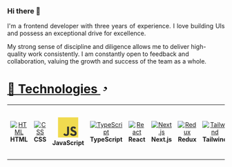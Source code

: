 ### Hi there 👋

<p align="justify" dir="auto">
  I'm a frontend developer with three years of experience. I love building UIs and possess an exceptional drive for excellence.

  My strong sense of discipline and diligence allows me to deliver high-quality work consistently. I am constantly open to feedback and collaboration, valuing the growth and success of the team    as a whole.
</p>

<h1 id="user-content--technologies" dir="auto">
  <a class="heading-link" href="#-technologies">
    🔧 Technologies
    <svg class="octicon octicon-link" viewBox="0 0 16 16" version="1.1" width="16" height="16" aria-hidden="true">
    <path d="m7.775 3.275 1.25-1.25a3.5 3.5 0 1 1 4.95 4.95l-2.5 2.5a3.5 3.5 0 0 1-4.95 0 .751.751 0 0 1 .018-1.042.751.751 0 0 1 1.042-.018 1.998 1.998 0 0 0 2.83 0l2.5-2.5a2.002 2.002 0 0 0-        2.83-2.83l-1.25 1.25a.751.751 0 0 1-1.042-.018.751.751 0 0 1-.018-1.042Zm-4.69 9.64a1.998 1.998 0 0 0 2.83 0l1.25-1.25a.751.751 0 0 1 1.042.018.751.751 0 0 1 .018 1.042l-1.25 1.25a3.5 3.5 0      1 1-4.95-4.95l2.5-2.5a3.5 3.5 0 0 1 4.95 0 .751.751 0 0 1-.018 1.042.751.751 0 0 1-1.042.018 1.998 1.998 0 0 0-2.83 0l-2.5 2.5a1.998 1.998 0 0 0 0 2.83Z">
    </path>
    </svg>
  </a>
</h1>

<table>
  <tbody>
    <tr>
      <td align="center" height="121" width="121">
        <a href="https://developer.mozilla.org/en-US/docs/Learn/HTML/Introduction_to_HTML" target="_blank" rel="noreferrer">
          <img src="https://cdn.jsdelivr.net/gh/devicons/devicon@latest/icons/html5/html5-original.svg" alt="HTML" width="48" height="48" style="max-width: 100%;"/>
        </a>
        <br>
        <strong>HTML</strong>
      </td>
      <td align="center" height="121" width="121">
        <a href="https://developer.mozilla.org/en-US/docs/Web/CSS" target="_blank" rel="noreferrer">
          <img src="https://cdn.jsdelivr.net/gh/devicons/devicon@latest/icons/css3/css3-original.svg" alt="CSS" width="48" height="48" style="max-width: 100%;"/>
        </a>
        <br>
        <strong>CSS</strong>
      </td>
      <td align="center" height="121" width="121">
        <a href="https://developer.mozilla.org/en-US/docs/Web/JavaScript" target="_blank" rel="noreferrer">
          <img src="https://raw.githubusercontent.com/devicons/devicon/master/icons/javascript/javascript-original.svg" alt="JavaScript" width="48" height="48" style="max-width: 100%;"/>
        </a>
        <br>
        <strong>JavaScript</strong>
      </td>
      <td align="center" height="121" width="121">
        <a href="https://www.typescriptlang.org/" target="_blank" rel="noreferrer">
          <img src="https://cdn.jsdelivr.net/gh/devicons/devicon@latest/icons/typescript/typescript-original.svg" width="48" height="48" alt="TypeScript" style="max-width: 100%;">
        </a>
        <br>
        <strong>TypeScript</strong>
      </td>
      <td align="center" height="121" width="121">
        <a target="_blank" rel="noreferrer" href="https://react.dev/">
          <img src="https://cdn.jsdelivr.net/gh/devicons/devicon@latest/icons/react/react-original.svg" width="48" height="48" alt="React" style="max-width: 100%;">
        </a>
        <br>
        <strong>React</strong>
      </td>
      <td align="center" height="121" width="121">
        <a target="_blank" rel="noreferrer" href="https://nextjs.org/">
          <img src="https://cdn.jsdelivr.net/gh/devicons/devicon@latest/icons/nextjs/nextjs-original.svg" width="48" height="48" alt="Next.js" style="max-width: 100%;">
        </a>
        <br>
        <strong>Next.js</strong>
      </td>
      <td align="center" height="121" width="121">
        <a target="_blank" rel="noreferrer" href="https://redux.js.org/">
          <img src="https://cdn.jsdelivr.net/gh/devicons/devicon/icons/redux/redux-original.svg" width="48" height="48" alt="Redux" style="max-width: 100%;">
        </a>
        <br>
        <strong>Redux</strong>
      </td>
      <td align="center" height="121" width="121">
        <a target="_blank" rel="noreferrer" href="https://tailwindcss.com/">
          <img src="https://cdn.jsdelivr.net/gh/devicons/devicon@latest/icons/tailwindcss/tailwindcss-original.svg" width="48" height="48" alt="Tailwind" style="max-width: 100%;">
        </a>
        <br>
        <strong>Tailwind</strong>
      </td>
    </tr>
  </tbody>
</table>

